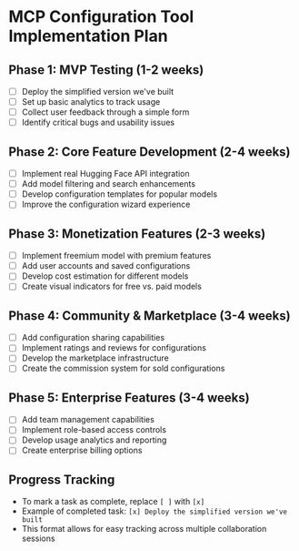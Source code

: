 # MCP Configuration Tool Implementation Plan

## Phase 1: MVP Testing (1-2 weeks)
- [ ] Deploy the simplified version we've built
- [ ] Set up basic analytics to track usage
- [ ] Collect user feedback through a simple form
- [ ] Identify critical bugs and usability issues

## Phase 2: Core Feature Development (2-4 weeks)
- [ ] Implement real Hugging Face API integration
- [ ] Add model filtering and search enhancements
- [ ] Develop configuration templates for popular models
- [ ] Improve the configuration wizard experience

## Phase 3: Monetization Features (2-3 weeks)
- [ ] Implement freemium model with premium features
- [ ] Add user accounts and saved configurations
- [ ] Develop cost estimation for different models
- [ ] Create visual indicators for free vs. paid models

## Phase 4: Community & Marketplace (3-4 weeks)
- [ ] Add configuration sharing capabilities
- [ ] Implement ratings and reviews for configurations
- [ ] Develop the marketplace infrastructure
- [ ] Create the commission system for sold configurations

## Phase 5: Enterprise Features (3-4 weeks)
- [ ] Add team management capabilities
- [ ] Implement role-based access controls
- [ ] Develop usage analytics and reporting
- [ ] Create enterprise billing options

## Progress Tracking
- To mark a task as complete, replace `[ ]` with `[x]`
- Example of completed task: `[x] Deploy the simplified version we've built`
- This format allows for easy tracking across multiple collaboration sessions
